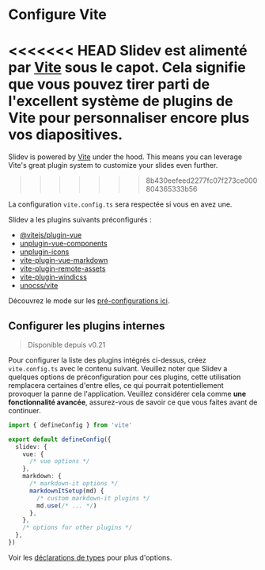 # Configure Vite

<Environment type="node" />

<<<<<<< HEAD
Slidev est alimenté par [Vite](http://vitejs.dev/) sous le capot. Cela signifie que vous pouvez tirer parti de l'excellent système de plugins de Vite pour personnaliser encore plus vos diapositives.
=======
Slidev is powered by [Vite](https://vitejs.dev/) under the hood. This means you can leverage Vite's great plugin system to customize your slides even further.
>>>>>>> 8b430eefeed2277fc07f273ce000804365333b56

La configuration `vite.config.ts` sera respectée si vous en avez une.

Slidev a les plugins suivants préconfigurés :

- [@vitejs/plugin-vue](https://github.com/vitejs/vite/tree/main/packages/plugin-vue)
- [unplugin-vue-components](https://github.com/antfu/unplugin-vue-components)
- [unplugin-icons](https://github.com/antfu/unplugin-icons)
- [vite-plugin-vue-markdown](https://github.com/antfu/vite-plugin-vue-markdown)
- [vite-plugin-remote-assets](https://github.com/antfu/vite-plugin-remote-assets)
- [vite-plugin-windicss](https://github.com/windicss/vite-plugin-windicss)
- [unocss/vite](https://github.com/unocss/unocss/tree/main/packages/vite)

Découvrez le mode sur les [pré-configurations ici](https://github.com/slidevjs/slidev/blob/main/packages/slidev/node/plugins/preset.ts).

## Configurer les plugins internes

> Disponible depuis v0.21

Pour configurer la liste des plugins intégrés ci-dessus, créez `vite.config.ts` avec le contenu suivant. Veuillez noter que Slidev a quelques options de préconfiguration pour ces plugins, cette utilisation remplacera certaines d'entre elles, ce qui pourrait potentiellement provoquer la panne de l'application. Veuillez considérer cela comme **une fonctionnalité avancée**, assurez-vous de savoir ce que vous faites avant de continuer.

```ts
import { defineConfig } from 'vite'

export default defineConfig({
  slidev: {
    vue: {
      /* vue options */
    },
    markdown: {
      /* markdown-it options */
      markdownItSetup(md) {
        /* custom markdown-it plugins */
        md.use(/* ... */)
      },
    },
    /* options for other plugins */
  },
})
```

Voir les [déclarations de types](https://github.com/slidevjs/slidev/blob/main/packages/slidev/node/options.ts#L50) pour plus d'options.
